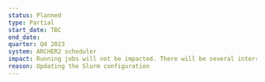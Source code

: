 ```yaml
---
status: Planned
type: Partial
start_date: TBC
end_date: 
quarter: Q4 2023
system: ARCHER2 scheduler
impact: Running jobs will not be impacted. There will be several interruptions to the Slurm scheduler which means that users will not be able to submit new jobs and new jobs will not start. If users are impacted, you should wait a few minutes and then try to resubmit the job again.   
reason: Updating the Slurm configuration
---
```

